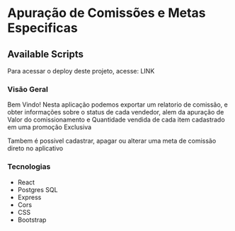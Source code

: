 # Apuração de Comissões e Metas Especificas

## Available Scripts

Para acessar o deploy deste projeto, acesse: LINK

### Visão Geral

Bem Vindo! 
Nesta aplicação podemos exportar um relatorio de comissão, e obter informações sobre o status de cada vendedor, alem da apuração de Valor do comissionamento e Quantidade vendida de cada item cadastrado em uma promoção Exclusiva

Tambem é possivel cadastrar, apagar ou alterar uma meta de comissão direto no aplicativo


### Tecnologias

- React
- Postgres SQL
- Express
- Cors
- CSS
- Bootstrap
